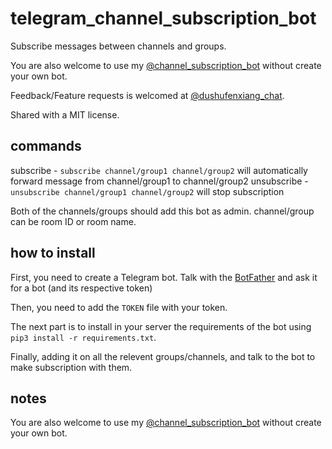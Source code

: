 # telegram_channel_subscription_bot

Subscribe messages between channels and groups.

You are also welcome to use my [@channel_subscription_bot](https://t.me/channel_subscription_bot) without create your own bot.

Feedback/Feature requests is welcomed at [@dushufenxiang_chat](https://t.me/dushufenxiang_chat).

Shared with a MIT license.

## commands

subscribe - `subscribe channel/group1 channel/group2` will automatically forward message from channel/group1 to channel/group2
unsubscribe - `unsubscribe channel/group1 channel/group2` will stop subscription

Both of the channels/groups should add this bot as admin.
channel/group can be room ID or room name.

## how to install

First, you need to create a Telegram bot. Talk with the [BotFather](https://t.me/botfather) and ask it for a bot (and its respective token)

Then, you need to add the `TOKEN` file with your token.

The next part is to install in your server the requirements of the bot using `pip3 install -r requirements.txt`.

Finally, adding it on all the relevent groups/channels, and talk to the bot to make subscription with them.

## notes

You are also welcome to use my [@channel_subscription_bot](https://t.me/channel_subscription_bot) without create your own bot.